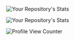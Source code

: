 <!--
**gianlucabianco/gianlucabianco** is a ✨ _special_ ✨ repository because its `README.md` (this file) appears on your GitHub profile.
-->
![Your Repository's Stats](https://github-readme-stats.vercel.app/api?username=gianlucabianco&theme=monokai&show_icons=true)

![Your Repository's Stats](https://github-readme-stats.vercel.app/api/top-langs/?username=gianlucabianco&theme=monokai)
<!-- ![Your Repository's Stats](https://github-readme-stats.vercel.app/api/top-langs/?username=gianlucabianco&theme=monokai) -->

![Profile View Counter](https://komarev.com/ghpvc/?username=gianlucabianco)

